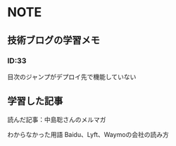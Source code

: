 # NOTE

## 技術ブログの学習メモ

<!-- 記事ID -->
### ID:33
目次のジャンプがデプロイ先で機能していない





<!-- 学習の記録 -->
## 学習した記事
読んだ記事：中島聡さんのメルマガ


わからなかった用語
	Baidu、Lyft、Waymoの会社の読み方
